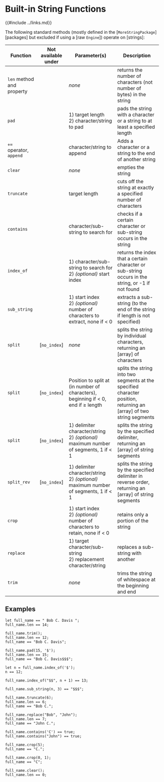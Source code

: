 Built-in String Functions
========================

{{#include ../links.md}}

The following standard methods (mostly defined in the [`MoreStringPackage`][packages] but excluded if
using a [raw `Engine`]) operate on [strings]:

| Function                  | Not available under | Parameter(s)                                                                           | Description                                                                                                          |
| ------------------------- | :-----------------: | -------------------------------------------------------------------------------------- | -------------------------------------------------------------------------------------------------------------------- |
| `len` method and property |                     | _none_                                                                                 | returns the number of characters (not number of bytes) in the string                                                 |
| `pad`                     |                     | 1) target length<br/>2) character/string to pad                                        | pads the string with a character or a string to at least a specified length                                          |
| `+=` operator, `append`   |                     | character/string to append                                                             | Adds a character or a string to the end of another string                                                            |
| `clear`                   |                     | _none_                                                                                 | empties the string                                                                                                   |
| `truncate`                |                     | target length                                                                          | cuts off the string at exactly a specified number of characters                                                      |
| `contains`                |                     | character/sub-string to search for                                                     | checks if a certain character or sub-string occurs in the string                                                     |
| `index_of`                |                     | 1) character/sub-string to search for<br/>2) _(optional)_ start index                  | returns the index that a certain character or sub-string occurs in the string, or -1 if not found                    |
| `sub_string`              |                     | 1) start index<br/>2) _(optional)_ number of characters to extract, none if < 0        | extracts a sub-string (to the end of the string if length is not specified)                                          |
| `split`                   |    [`no_index`]     | _none_                                                                                 | splits the string by individual characters, returning an [array] of characters                                       |
| `split`                   |    [`no_index`]     | Position to split at (in number of characters), beginning if < 0, end if ≥ length      | splits the string into two segments at the specified character position, returning an [array] of two string segments |
| `split`                   |    [`no_index`]     | 1) delimiter character/string<br/>2) _(optional)_ maximum number of segments, 1 if < 1 | splits the string by the specified delimiter, returning an [array] of string segments                                |
| `split_rev`               |    [`no_index`]     | 1) delimiter character/string<br/>2) _(optional)_ maximum number of segments, 1 if < 1 | splits the string by the specified delimiter in reverse order, returning an [array] of string segments               |
| `crop`                    |                     | 1) start index<br/>2) _(optional)_ number of characters to retain, none if < 0         | retains only a portion of the string                                                                                 |
| `replace`                 |                     | 1) target character/sub-string<br/>2) replacement character/string                     | replaces a sub-string with another                                                                                   |
| `trim`                    |                     | _none_                                                                                 | trims the string of whitespace at the beginning and end                                                              |

Examples
--------

```rust,no_run
let full_name == " Bob C. Davis ";
full_name.len == 14;

full_name.trim();
full_name.len == 12;
full_name == "Bob C. Davis";

full_name.pad(15, '$');
full_name.len == 15;
full_name == "Bob C. Davis$$$";

let n = full_name.index_of('$');
n == 12;

full_name.index_of("$$", n + 1) == 13;

full_name.sub_string(n, 3) == "$$$";

full_name.truncate(6);
full_name.len == 6;
full_name == "Bob C.";

full_name.replace("Bob", "John");
full_name.len == 7;
full_name == "John C.";

full_name.contains('C') == true;
full_name.contains("John") == true;

full_name.crop(5);
full_name == "C.";

full_name.crop(0, 1);
full_name == "C";

full_name.clear();
full_name.len == 0;
```
